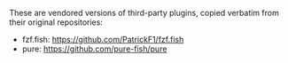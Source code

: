These are vendored versions of third-party plugins, copied verbatim from their original
repositories:

- fzf.fish: https://github.com/PatrickF1/fzf.fish
- pure: https://github.com/pure-fish/pure
